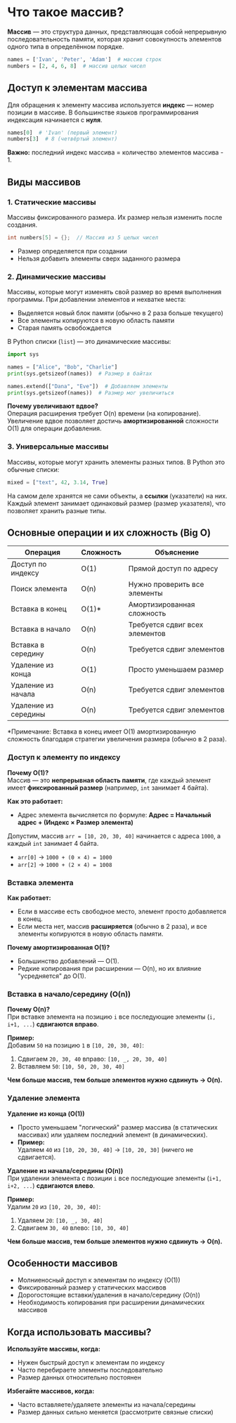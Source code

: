 # Что такое массив?

**Массив** — это структура данных, представляющая собой непрерывную последовательность памяти, которая хранит совокупность элементов одного типа в определённом порядке.

```python
names = ['Ivan', 'Peter', 'Adam']  # массив строк
numbers = [2, 4, 6, 8]  # массив целых чисел
```

## Доступ к элементам массива

Для обращения к элементу массива используется **индекс** — номер позиции в массиве. В большинстве языков программирования индексация начинается с **нуля**.

```python
names[0]  # 'Ivan' (первый элемент)
numbers[3]  # 8 (четвёртый элемент)
```

**Важно:** последний индекс массива = количество элементов массива - 1.

## Виды массивов

### 1. Статические массивы
Массивы фиксированного размера. Их размер нельзя изменить после создания.

```c
int numbers[5] = {};  // Массив из 5 целых чисел
```

- Размер определяется при создании
- Нельзя добавить элементы сверх заданного размера

### 2. Динамические массивы
Массивы, которые могут изменять свой размер во время выполнения программы.
При добавлении элементов и нехватке места:
- Выделяется новый блок памяти (обычно в 2 раза больше текущего)
- Все элементы копируются в новую область памяти
- Старая память освобождается

В Python списки (`list`) — это динамические массивы:

```python
import sys

names = ["Alice", "Bob", "Charlie"]
print(sys.getsizeof(names))  # Размер в байтах

names.extend(["Dana", "Eve"])  # Добавляем элементы
print(sys.getsizeof(names))  # Размер мог увеличиться
```

**Почему увеличивают вдвое?**  
Операция расширения требует O(n) времени (на копирование). Увеличение вдвое позволяет достичь **амортизированной** сложности O(1) для операции добавления.

### 3. Универсальные массивы
Массивы, которые могут хранить элементы разных типов. В Python это обычные списки:

```python
mixed = ["text", 42, 3.14, True]
```

На самом деле хранятся не сами объекты, а **ссылки** (указатели) на них. Каждый элемент занимает одинаковый размер (размер указателя), что позволяет хранить разные типы.

## Основные операции и их сложность (Big O)

| Операция             | Сложность | Объяснение |
|----------------------|-----------|------------|
| Доступ по индексу    | O(1)      | Прямой доступ по адресу |
| Поиск элемента       | O(n)      | Нужно проверить все элементы |
| Вставка в конец      | O(1)*     | Амортизированная сложность |
| Вставка в начало     | O(n)      | Требуется сдвиг всех элементов |
| Вставка в середину   | O(n)      | Требуется сдвиг элементов |
| Удаление из конца    | O(1)      | Просто уменьшаем размер |
| Удаление из начала   | O(n)      | Требуется сдвиг элементов |
| Удаление из середины | O(n)      | Требуется сдвиг элементов |

*Примечание: Вставка в конец имеет O(1) амортизированную сложность благодаря стратегии увеличения размера (обычно в 2 раза).

### Доступ к элементу по индексу
**Почему O(1)?**  
Массив — это **непрерывная область памяти**, где каждый элемент имеет **фиксированный размер** (например, `int` занимает 4 байта).  

**Как это работает:**  
- Адрес элемента вычисляется по формуле: **Адрес = Начальный адрес + (Индекс × Размер элемента)**

Допустим, массив `arr = [10, 20, 30, 40]` начинается с адреса `1000`, а каждый `int` занимает 4 байта.  
  - `arr[0]` → `1000 + (0 × 4) = 1000`  
  - `arr[2]` → `1000 + (2 × 4) = 1008`  

### Вставка элемента
**Как работает:**  
- Если в массиве есть свободное место, элемент просто добавляется в конец.  
- Если места нет, массив **расширяется** (обычно в 2 раза), и все элементы копируются в новую область памяти.  

**Почему амортизированная O(1)?**  
- Большинство добавлений — O(1).  
- Редкие копирования при расширении — O(n), но их влияние "усредняется" до O(1).  

### Вставка в начало/середину (O(n))
**Почему O(n)?**  
При вставке элемента на позицию `i` все последующие элементы (`i, i+1, ...`) **сдвигаются вправо**.  

**Пример:**  
Добавим `50` на позицию `1` в `[10, 20, 30, 40]`: 

1. Сдвигаем `20, 30, 40` вправо: `[10, _, 20, 30, 40]` 
2. Вставляем `50`: `[10, 50, 20, 30, 40]`

**Чем больше массив, тем больше элементов нужно сдвинуть → O(n).**  

### Удаление элемента

**Удаление из конца (O(1))**
- Просто уменьшаем "логический" размер массива (в статических массивах) или удаляем последний элемент (в динамических).  
- **Пример:**  
  Удаляем `40` из `[10, 20, 30, 40]` → `[10, 20, 30]` (ничего не сдвигается).  

**Удаление из начала/середины (O(n))**   
При удалении элемента с позиции `i` все последующие элементы (`i+1, i+2, ...`) **сдвигаются влево**.  

**Пример:**  
Удалим `20` из `[10, 20, 30, 40]`:  
1. Удаляем `20`: `[10, _, 30, 40]`
2. Сдвигаем `30, 40` влево: `[10, 30, 40]`

**Чем больше массив, тем больше элементов нужно сдвинуть → O(n).**  

## Особенности массивов
- Молниеносный доступ к элементам по индексу (O(1))
- Фиксированный размер у статических массивов
- Дорогостоящие вставки/удаления в начало/середину (O(n))
- Необходимость копирования при расширении динамических массивов

## Когда использовать массивы?
**Используйте массивы, когда:**
- Нужен быстрый доступ к элементам по индексу
- Часто перебираете элементы последовательно
- Размер данных относительно постоянен

**Избегайте массивов, когда:**
- Часто вставляете/удаляете элементы из начала/середины
- Размер данных сильно меняется (рассмотрите связные списки)